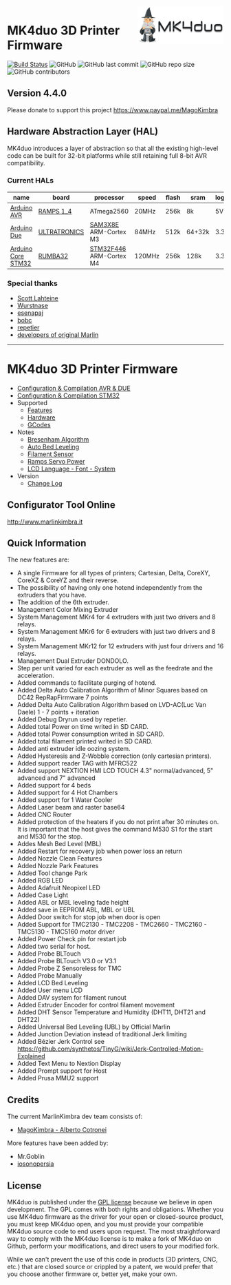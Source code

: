 <img align="right" src="Documentation/Logo/LOGO_github.png"/>

# MK4duo 3D Printer Firmware

[![Build Status](https://travis-ci.org/MKFirmware/MK4duo.svg?branch=master)](https://travis-ci.org/MKFirmware/MK4duo)
![GitHub](https://img.shields.io/github/license/MKFirmware/MK4duo?style=plastic)
![GitHub last commit](https://img.shields.io/github/last-commit/MKFirmware/MK4duo?style=plastic)
![GitHub repo size](https://img.shields.io/github/repo-size/MKFirmware/MK4duo?style=plastic)
![GitHub contributors](https://img.shields.io/github/contributors/MKFirmware/MK4duo?style=plastic)

## Version 4.4.0

Please donate to support this project https://www.paypal.me/MagoKimbra

## Hardware Abstraction Layer (HAL)

MK4duo introduces a layer of abstraction so that all the existing high-level code can be built for 32-bit platforms while still retaining full 8-bit AVR compatibility.

### Current HALs

  name|board|processor|speed|flash|sram|logic|fpu
  ----|-----|---------|-----|-----|----|-----|---
  [Arduino AVR](https://www.arduino.cc/)|[RAMPS 1_4](https://reprap.org/wiki/RAMPS_1.4)|ATmega2560|20MHz|256k|8k|5V|no
  [Arduino Due](https://www.arduino.cc/en/Guide/ArduinoDue)|[ULTRATRONICS](https://reprapworld.it/products/elettronica/ultratronics/ultratronics_pro_v1_0/)|[SAM3X8E](http://www.microchip.com/wwwproducts/en/ATsam3x8e) ARM-Cortex M3|84MHz|512k|64+32k|3.3V|no
  [Arduino Core STM32](https://github.com/stm32duino/Arduino_Core_STM32)|[RUMBA32](https://github.com/Aus3D/RUMBA32)|[STM32F446](https://www.st.com/en/microcontrollers-microprocessors/stm32f446.html) ARM-Cortex M4|120MHz|256k|128k|3.3V|no

### Special thanks
 - [Scott Lahteine](https://github.com/thinkyhead)
 - [Wurstnase](https://github.com/Wurstnase)
 - [esenapaj](https://github.com/esenapaj)
 - [bobc](https://github.com/bobc)
 - [repetier](https://github.com/repetier)
 - [developers of original Marlin](https://github.com/MarlinFirmware)

---
# MK4duo 3D Printer Firmware
  * [Configuration & Compilation AVR & DUE](/Documentation/Compilation.md)
  * [Configuration & Compilation STM32](/Documentation/STM32.md)
  * Supported
    * [Features](/Documentation/Features.md)
    * [Hardware](/Documentation/Hardware.md)
    * [GCodes](/Documentation/GCodes.md)
  * Notes
    * [Bresenham Algorithm](/Documentation/Bresenham.md)
    * [Auto Bed Leveling](/Documentation/BedLeveling.md)
    * [Filament Sensor](/Documentation/FilamentSensor.md)
    * [Ramps Servo Power](/Documentation/RampsServoPower.md)
    * [LCD Language - Font - System](Documentation/LCDLanguageFont.md)
  * Version
    * [Change Log](/Documentation/changelog.md)


## Configurator Tool Online

http://www.marlinkimbra.it


## Quick Information

The new features are:
* A single Firmware for all types of printers; Cartesian, Delta, CoreXY, CoreXZ & CoreYZ and their reverse.
* The possibility of having only one hotend independently from the extruders that you have.
* The addition of the 6th extruder.
* Management Color Mixing Extruder
* System Management MKr4 for 4 extruders with just two drivers and 8 relays.
* System Management MKr6 for 6 extruders with just two drivers and 8 relays.
* System Management MKr12 for 12 extruders with just four drivers and 16 relays.
* Management Dual Extruder DONDOLO.
* Step per unit varied for each extruder as well as the feedrate and the acceleration.
* Added commands to facilitate purging of hotend. 
* Added Delta Auto Calibration Algorithm of Minor Squares based on DC42 RepRapFirmware 7 points
* Added Delta Auto Calibration Algorithm based on LVD-AC(Luc Van Daele) 1 - 7 points + iteration
* Added Debug Dryrun used by repetier.
* Added total Power on time writed in SD CARD.
* Added total Power consumption writed in SD CARD.
* Added total filament printed writed in SD CARD.
* Added anti extruder idle oozing system.
* Added Hysteresis and Z-Wobble correction (only cartesian printers).
* Added support reader TAG with MFRC522
* Added support NEXTION HMI LCD TOUCH 4.3" normal/advanced, 5" advanced and 7" advanced
* Added support for 4 beds
* Added support for 4 Hot Chambers
* Added support for 1 Water Cooler
* Added Laser beam and raster base64
* Added CNC Router
* Added protection of the heaters if you do not print after 30 minutes on. It is important that the host gives the command M530 S1 for the start and M530 for the stop.
* Addes Mesh Bed Level (MBL)
* Added Restart for recovery job when power loss an return
* Added Nozzle Clean Features
* Added Nozzle Park Features
* Added Tool change Park
* Added RGB LED
* Added Adafruit Neopixel LED
* Added Case Light
* Added ABL or MBL leveling fade height
* Added save in EEPROM ABL, MBL or UBL
* Added Door switch for stop job when door is open
* Added Support for TMC2130 - TMC2208 - TMC2660 - TMC2160 - TMC5130 - TMC5160 motor driver
* Added Power Check pin for restart job
* Added two serial for host.
* Added Probe BLTouch
* Added Probe BLTouch V3.0 or V3.1
* Added Probe Z Sensoreless for TMC
* Added Probe Manually
* Added LCD Bed Leveling
* Added User menu LCD
* Added DAV system for filament runout
* Added Extruder Encoder for control filament movement
* Added DHT Sensor Temperature and Humidity (DHT11, DHT21 and DHT22)
* Added Universal Bed Leveling (UBL) by Official Marlin
* Added Junction Deviation instead of traditional Jerk limiting
* Added Bézier Jerk Control see https://github.com/synthetos/TinyG/wiki/Jerk-Controlled-Motion-Explained
* Added Text Menu to Nextion Display
* Added Prompt support for Host
* Added Prusa MMU2 support


## Credits

The current MarlinKimbra dev team consists of:
  - [MagoKimbra - Alberto Cotronei](https://github.com/MagoKimbra)

More features have been added by:
  - Mr.Goblin
  - [iosonopersia](https://github.com/iosonopersia)

## License

MK4duo is published under the [GPL license](/LICENSE) because we believe in open development. The GPL comes with both rights and obligations. Whether you use MK4duo firmware as the driver for your open or closed-source product, you must keep MK4duo open, and you must provide your compatible MK4duo source code to end users upon request. The most straightforward way to comply with the MK4duo license is to make a fork of MK4duo on Github, perform your modifications, and direct users to your modified fork.

While we can't prevent the use of this code in products (3D printers, CNC, etc.) that are closed source or crippled by a patent, we would prefer that you choose another firmware or, better yet, make your own.
